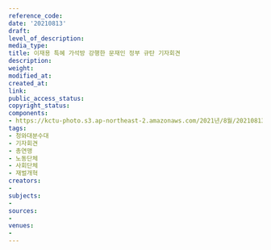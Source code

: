 ```yaml
---
reference_code: 
date: '20210813'
draft: 
level_of_description: 
media_type: 
title: 이재용 특혜 가석방 강행한 문재인 정부 규탄 기자회견
description: 
weight: 
modified_at: 
created_at: 
link: 
public_access_status: 
copyright_status: 
components:
- https://kctu-photo.s3.ap-northeast-2.amazonaws.com/2021년/8월/20210813-이재용+특혜+가석방+강행한+문재인+정부+규탄+기자회견_청와대분수대_기자회견_총연맹_노동단체_사회단체_재벌개혁/_5D40026.jpg
tags:
- 청와대분수대
- 기자회견
- 총연맹
- 노동단체
- 사회단체
- 재벌개혁
creators:
- 
subjects:
- 
sources:
- 
venues:
- 
---
```


